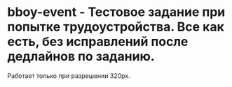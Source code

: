 # bboy-event  - Тестовое задание при попытке трудоустройства. Все как есть, без исправлений после дедлайнов по заданию.
Работает только при разрешении 320px. 

